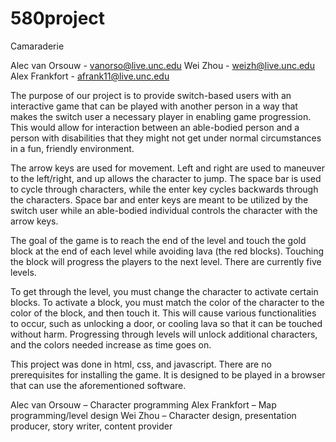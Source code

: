 580project
==========
Camaraderie

Alec van Orsouw - vanorso@live.unc.edu
Wei Zhou - weizh@live.unc.edu
Alex Frankfort - afrank11@live.unc.edu

The purpose of our project is to provide switch-based users with an interactive game that can be 
played with another person in a way that makes the switch user a necessary player in enabling 
game progression. This would allow for interaction between an able-bodied person and a person 
with disabilities that they might not get under normal circumstances in a fun, friendly environment.

The arrow keys are used for movement. Left and right are used to maneuver to the left/right, and 
up allows the character to jump. The space bar is used to cycle through characters, while the 
enter key cycles backwards through the characters. Space bar and enter keys are meant to be 
utilized by the switch user while an able-bodied individual controls the character with the arrow keys.

The goal of the game is to reach the end of the level and touch the gold block at the end of each 
level while avoiding lava (the red blocks). Touching the block will progress the players to the 
next level. There are currently five levels.

To get through the level, you must change the character to activate certain blocks. To activate a 
block, you must match the color of the character to the color of the block, and then touch it. This 
will cause various functionalities to occur, such as unlocking a door, or cooling lava so that it can 
be touched without harm. Progressing through levels will unlock additional characters, and the 
colors needed increase as time goes on. 

This project was done in html, css, and javascript. There are no prerequisites for installing the 
game. It is designed to be played in a browser that can use the aforementioned software.

Alec van Orsouw – Character programming
Alex Frankfort – Map programming/level design
Wei Zhou – Character design, presentation producer, story writer, content provider
